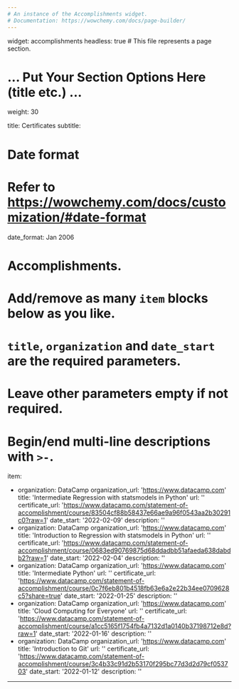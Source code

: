 ```yaml
---
# An instance of the Accomplishments widget.
# Documentation: https://wowchemy.com/docs/page-builder/
---
```

widget: accomplishments
headless: true  # This file represents a page section.

# ... Put Your Section Options Here (title etc.) ...
weight: 30

title: Certificates
subtitle:
# Date format
#   Refer to https://wowchemy.com/docs/customization/#date-format
date_format: Jan 2006

# Accomplishments.
#   Add/remove as many `item` blocks below as you like.
#   `title`, `organization` and `date_start` are the required parameters.
#   Leave other parameters empty if not required.
#   Begin/end multi-line descriptions with `>-`.
item:
  - organization: DataCamp
    organization_url: 'https://www.datacamp.com'
    title: 'Intermediate Regression with statsmodels in Python'
    url: ''
    certificate_url: 'https://www.datacamp.com/statement-of-accomplishment/course/83504cf88b58437e66ae9a96f0543aa2b30291c0?raw=1'
    date_start: '2022-02-09'
    description: ''
  - organization: DataCamp
    organization_url: 'https://www.datacamp.com'
    title: 'Introduction to Regression with statsmodels in Python'
    url: ''
    certificate_url: 'https://www.datacamp.com/statement-of-accomplishment/course/0683ed90769875d68ddadbb51afaeda638dabdb2?raw=1'
    date_start: '2022-02-04'
    description: ''
  - organization: DataCamp
    organization_url: 'https://www.datacamp.com'
    title: 'Intermediate Python'
    url: ''
    certificate_url: 'https://www.datacamp.com/statement-of-accomplishment/course/0c7f6eb801b4518fb63e6a2e22b34ee0709628c5?share=true'
    date_start: '2022-01-25'
    description: ''
  - organization: DataCamp
    organization_url: 'https://www.datacamp.com'
    title: 'Cloud Computing for Everyone'
    url: ''
    certificate_url: 'https://www.datacamp.com/statement-of-accomplishment/course/a1cc5165f1754fb4a7132d1a0140b37198712e8d?raw=1'
    date_start: '2022-01-16'
    description: ''
  - organization: DataCamp
    organization_url: 'https://www.datacamp.com'
    title: 'Introduction to Git'
    url: ''
    certificate_url: 'https://www.datacamp.com/statement-of-accomplishment/course/3c4b33c91d2b53170f295bc77d3d2d79cf053703'
    date_start: '2022-01-12'
    description: ''    
---
